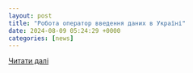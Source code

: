 ```yaml
---
layout: post
title: "Робота оператор введення даних в Україні"
date: 2024-08-09 05:24:29 +0000
categories: [news]
---
```


[Читати далі](https://robota.ua/zapros/operator-vvedennya-danykh/ukraine?page=41)
